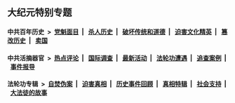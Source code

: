 ## 大纪元特别专题

#### 中共百年历史 &nbsp;>&nbsp; [党魁面目](indexes/nf1176107/README.md?01100430) &nbsp;| &nbsp; [杀人历史](indexes/nf1176106/README.md?01100430) &nbsp;| &nbsp; [破坏传统和道德](indexes/nf1176106/README.md?01100430) &nbsp;| &nbsp; [迫害文化精英](indexes/nf1176111/README.md?01100430) &nbsp;| &nbsp; [篡改历史](indexes/nf1176115/README.md?01100430) &nbsp;| &nbsp; [卖国](indexes/nf1176117/README.md?01100430) 

#### 中共活摘器官 &nbsp;>&nbsp; [热点评论](indexes/nf5879/README.md?01100430) &nbsp;| &nbsp; [国际调查](indexes/nf5947/README.md?01100430) &nbsp;| &nbsp; [最新活动](indexes/nf5883/README.md?01100430) &nbsp;| &nbsp; [法轮功遭遇](indexes/nf5881/README.md?01100430) &nbsp;| &nbsp; [追查案例](indexes/nf5880/README.md?01100430) &nbsp;| &nbsp; [事件报导](indexes/nf5877/README.md?01100430) 

#### 法轮功专辑 &nbsp;>&nbsp; [自焚伪案](indexes/nf5562/README.md?01100430) &nbsp;| &nbsp; [迫害真相](indexes/nf4379/README.md?01100430) &nbsp;| &nbsp; [历史事件回顾](indexes/nf5793/README.md?01100430) &nbsp;| &nbsp; [真相特辑](indexes/nf4389/README.md?01100430) &nbsp;| &nbsp; [社会支持](indexes/nf4386/README.md?01100430) &nbsp;| &nbsp; [大法徒的故事](indexes/nf1147481/README.md?01100430) 


